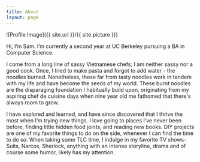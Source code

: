 ```yaml
---
title: About
layout: page
---
```

![Profile Image]({{ site.url }}/{{ site.picture }})

<p>Hi, I’m Sam. I’m currently a second year at UC Berkeley pursuing a BA in Computer Science.
</p>

<p>I come from a long line of sassy Vietnamese chefs; I am neither sassy nor a good cook. Once, I tried to make pasta and forgot to add water - the noodles burned. Nonetheless, these far from tasty noodles work in tandem with my life and have become the seeds of my world. These burnt noodles are the disparaging foundation I habitually build upon, originating from my aspiring chef de cuisine days when nine year old me fathomed that there's always room to grow. </p>

<p>I have explored and learned, and have since discovered that I thrive the most when I’m trying new things. I love going to places I’ve never been before, finding little hidden food joints, and reading new books. DIY projects are one of my favorite things to do on the side, whenever I can find the time to do so. When taking some TLC time, I indulge in my favorite TV shows- Suits, Narcos, Sherlock, anything with an intense storyline, drama and of course some humor, likely has my attention. </p>